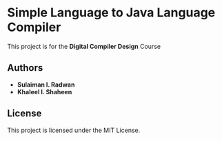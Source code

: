 # Simple Language to Java Language Compiler

This project is for the **Digital Compiler Design** Course

## Authors

* **Sulaiman I. Radwan**
* **Khaleel I. Shaheen**

## License

This project is licensed under the MIT License.